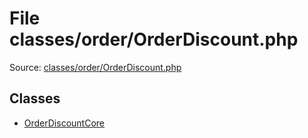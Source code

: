 File classes/order/OrderDiscount.php
=========

Source: [classes/order/OrderDiscount.php](https://github.com/PrestaShop/PrestaShop/blob/1.6.1.0/classes/order/OrderDiscount.php)


Classes
-------

* [OrderDiscountCore](class.OrderDiscountCore.md)

